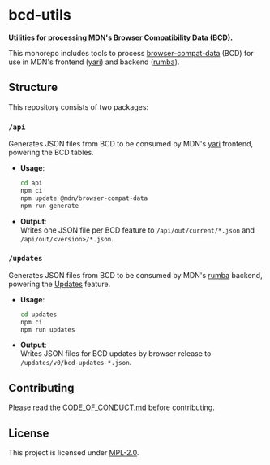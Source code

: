 # bcd-utils

**Utilities for processing MDN's Browser Compatibility Data (BCD).**

This monorepo includes tools to process
[browser-compat-data](https://github.com/mdn/browser-compat-data) (BCD) for use in
MDN's frontend ([yari](https://github.com/mdn/yari)) and backend
([rumba](https://github.com/mdn/rumba)).

## Structure

This repository consists of two packages:

### `/api`

Generates JSON files from BCD to be consumed by MDN's
[yari](https://github.com/mdn/yari) frontend, powering the BCD tables.

- **Usage**:

  ```sh
  cd api
  npm ci
  npm update @mdn/browser-compat-data
  npm run generate
  ```

- **Output**:  
  Writes one JSON file per BCD feature to `/api/out/current/*.json` and
  `/api/out/<version>/*.json`.

### `/updates`

Generates JSON files from BCD to be consumed by MDN's
[rumba](https://github.com/mdn/rumba) backend, powering the
[Updates](https://developer.mozilla.org/en-US/plus/updates) feature.

- **Usage**:

  ```sh
  cd updates
  npm ci
  npm run updates
  ```

- **Output**:  
  Writes JSON files for BCD updates by browser release to
  `/updates/v0/bcd-updates-*.json`.

## Contributing

Please read the [CODE_OF_CONDUCT.md](./CODE_OF_CONDUCT.md) before contributing.

## License

This project is licensed under [MPL-2.0](./LICENSE).
